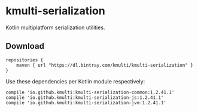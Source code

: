 # kmulti-serialization

Kotlin multiplatform serialization utilities.

## Download

```
repositories {
    maven { url "https://dl.bintray.com/kmulti/kmulti-serialization" }
}
```

Use these dependencies per Kotlin module respectively:

```
compile 'io.github.kmulti:kmulti-serialization-common:1.2.41.1'
compile 'io.github.kmulti:kmulti-serialization-js:1.2.41.1'
compile 'io.github.kmulti:kmulti-serialization-jvm:1.2.41.1'
```
